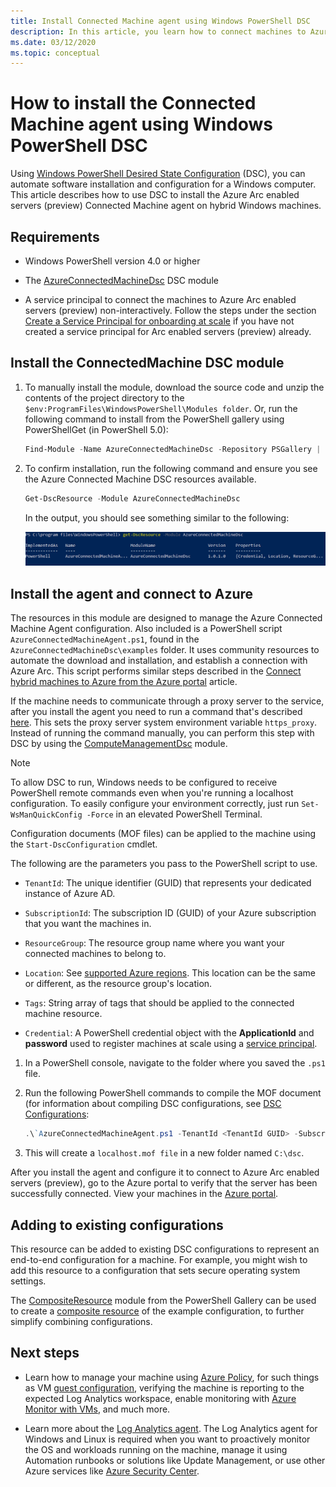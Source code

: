 ```yaml
---
title: Install Connected Machine agent using Windows PowerShell DSC
description: In this article, you learn how to connect machines to Azure using Azure Arc enabled servers (preview) using Windows PowerShell DSC.
ms.date: 03/12/2020
ms.topic: conceptual
---
```


# How to install the Connected Machine agent using Windows PowerShell DSC

Using [Windows PowerShell Desired State Configuration](/powershell/scripting/dsc/getting-started/winGettingStarted?view=powershell-7) (DSC), you can automate software installation and configuration for a Windows computer. This article describes how to use DSC to install the Azure Arc enabled servers (preview) Connected Machine agent on hybrid Windows machines.

## Requirements

- Windows PowerShell version 4.0 or higher

- The [AzureConnectedMachineDsc](https://www.powershellgallery.com/packages/AzureConnectedMachineDsc/1.0.1.0) DSC module

- A service principal to connect the machines to Azure Arc enabled servers (preview) non-interactively. Follow the steps under the section [Create a Service Principal for onboarding at scale](onboard-service-principal.md#create-a-service-principal-for-onboarding-at-scale) if you have not created a service principal for Arc enabled servers (preview) already.

## Install the ConnectedMachine DSC module

1. To manually install the module, download the source code and unzip the contents of the project directory to the
`$env:ProgramFiles\WindowsPowerShell\Modules folder`. Or, run the following command to install from the PowerShell gallery using PowerShellGet (in PowerShell 5.0):

    ```powershell
    Find-Module -Name AzureConnectedMachineDsc -Repository PSGallery | Install-Module
    ```

2. To confirm installation, run the following command and ensure you see the Azure Connected Machine DSC resources available.

    ```powershell
    Get-DscResource -Module AzureConnectedMachineDsc
    ```

   In the output, you should see something similar to the following:

   ![Confirmation of Connected Machine DSC module installation example](./media/onboard-dsc/confirm-module-installation.png)

## Install the agent and connect to Azure

The resources in this module are designed to manage the Azure Connected Machine Agent configuration. Also included is a PowerShell script `AzureConnectedMachineAgent.ps1`, found in the `AzureConnectedMachineDsc\examples` folder. It uses community resources to automate the download and installation, and establish a connection with Azure Arc. This script performs similar steps described in the [Connect hybrid machines to Azure from the Azure portal](onboard-portal.md) article.

If the machine needs to communicate through a proxy server to the service, after you install the agent you need to run a command that's described [here](manage-agent.md#update-or-remove-proxy-settings). This sets the proxy server system environment variable `https_proxy`. Instead of running the command manually, you can perform this step with DSC by using the [ComputeManagementDsc](https://www.powershellgallery.com/packages/ComputerManagementDsc/6.0.0.0) module.

>[!NOTE]
>To allow DSC to run, Windows needs to be configured to receive PowerShell remote commands even when you're running a localhost configuration. To easily configure your environment correctly, just run `Set-WsManQuickConfig -Force` in an elevated PowerShell Terminal.
>

Configuration documents (MOF files) can be applied to the machine using the `Start-DscConfiguration` cmdlet.

The following are the parameters you pass to the PowerShell script to use.

- `TenantId`: The unique identifier (GUID) that represents your dedicated instance of Azure AD.

- `SubscriptionId`: The subscription ID (GUID) of your Azure subscription that you want the machines in.

- `ResourceGroup`: The resource group name where you want your connected machines to belong to.

- `Location`: See [supported Azure regions](overview.md#supported-regions). This location can be the same or different, as the resource group's location.

- `Tags`: String array of tags that should be applied to the connected machine resource.

- `Credential`: A PowerShell credential object with the **ApplicationId** and **password** used to register machines at scale using a [service principal](onboard-service-principal.md). 

1. In a PowerShell console, navigate to the folder where you saved the `.ps1` file.

2. Run the following PowerShell commands to compile the MOF document (for information about compiling DSC configurations, see [DSC Configurations](/powershell/scripting/dsc/configurations/configurations?view=powershell-7):

    ```powershell
    .\`AzureConnectedMachineAgent.ps1 -TenantId <TenantId GUID> -SubscriptionId <SubscriptionId GUID> -ResourceGroup '<ResourceGroupName>' -Location '<LocationName>' -Tags '<Tag>' -Credential <psCredential>
    ```

3. This will create a `localhost.mof file` in a new folder named `C:\dsc`.

After you install the agent and configure it to connect to Azure Arc enabled servers (preview), go to the Azure portal to verify that the server has been successfully connected. View your machines in the [Azure portal](https://aka.ms/hybridmachineportal).

## Adding to existing configurations

This resource can be added to existing DSC configurations to represent an end-to-end configuration for a machine. For example, you might wish to add this resource to a configuration that sets secure operating system settings.

The [CompositeResource](https://www.powershellgallery.com/packages/compositeresource/0.4.0) module from the PowerShell Gallery can be used to create a [composite resource](/powershell/scripting/dsc/resources/authoringResourceComposite?view=powershell-7) of the example configuration, to further simplify combining configurations.

## Next steps

- Learn how to manage your machine using [Azure Policy](../../governance/policy/overview.md), for such things as VM [guest configuration](../../governance/policy/concepts/guest-configuration.md), verifying the machine is reporting to the expected Log Analytics workspace, enable monitoring with [Azure Monitor with VMs](../../azure-monitor/insights/vminsights-enable-policy.md), and much more.

- Learn more about the [Log Analytics agent](../../azure-monitor/platform/log-analytics-agent.md). The Log Analytics agent for Windows and Linux is required when you want to proactively monitor the OS and workloads running on the machine, manage it using Automation runbooks or solutions like Update Management, or use other Azure services like [Azure Security Center](../../security-center/security-center-introduction.md).
